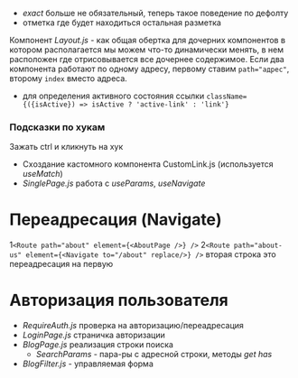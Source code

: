 - _exact_ больше не обязательный, теперь такое поведение по дефолту
- _<Outlet/>_ отметка где будет находиться остальная разметка

Компонент _Layout.js_ - как общая обертка для дочерних компонентов в котором
располагается мы можем что-то динамически менять, в нем расположен <Outlet/> где
отрисовывается все дочернее содержимое. Если два компонента работают по одному
адресу, первому ставим `path="адрес"`, второму `index` вместо адреса.

- для определения активного состояния ссылки
  `className={({isActive}) => isActive ? 'active-link' : 'link'}`

### Подсказки по хукам

Зажать ctrl и кликнуть на хук

- Cxоздание кастомного компонента CustomLink.js (используется _useMatch_)
- _SinglePage.js_ работа с _useParams_, _useNavigate_

# Переадресация (Navigate)

1`<Route path="about" element={<AboutPage />} />`
2`<Route path="about-us" element={<Navigate to="/about" replace/>} />` вторая
строка это переадресация на первую

# Авторизация пользователя

- _RequireAuth.js_ проверка на авторизацию/переадресация
- _LoginPage.js_ страничка авторизации
- _BlogPage.js_ реализация строки поиска
  - _SearchParams_ - пара-ры с адресной строки, методы *get* *has*
- _BlogFilter.js_ - управляемая форма
